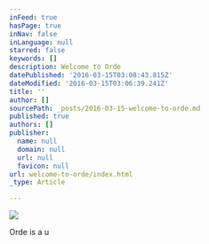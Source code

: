 ```yaml
---
inFeed: true
hasPage: true
inNav: false
inLanguage: null
starred: false
keywords: []
description: Welcome to Orde
datePublished: '2016-03-15T03:08:43.815Z'
dateModified: '2016-03-15T03:06:39.241Z'
title: ''
author: []
sourcePath: _posts/2016-03-15-welcome-to-orde.md
published: true
authors: []
publisher:
  name: null
  domain: null
  url: null
  favicon: null
url: welcome-to-orde/index.html
_type: Article

---
```

![](https://the-grid-user-content.s3-us-west-2.amazonaws.com/d1e4784b-3117-4f21-bcc5-a12fb0d8e73e.jpg)

Orde is a u